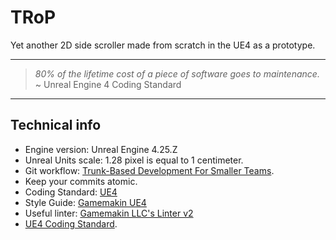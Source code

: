 # TRoP
Yet another 2D side scroller made from scratch in the UE4 as a prototype.

---

>*80% of the lifetime cost of a piece of software goes to maintenance.*
>~ Unreal Engine 4 Coding Standard

---

## Technical info
- Engine version: Unreal Engine 4.25.Z
- Unreal Units scale: 1.28 pixel is equal to 1 centimeter.
- Git workflow: [Trunk-Based Development For Smaller Teams](https://trunkbaseddevelopment.com/#trunk-based-development-for-smaller-teams).
- Keep your commits atomic.
- Coding Standard: [UE4](https://docs.unrealengine.com/en-US/Programming/Development/CodingStandard/index.html)
- Style Guide: [Gamemakin UE4](http://ue4.style)
- Useful linter: [Gamemakin LLC's Linter v2](https://www.unrealengine.com/marketplace/en-US/product/linter-v2)
- [UE4 Coding Standard](https://docs.unrealengine.com/en-US/Programming/Development/CodingStandard/index.html).
